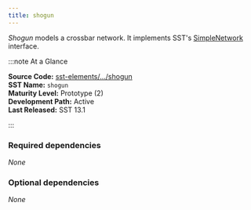 ```yaml
---
title: shogun
---
```


*Shogun* models a crossbar network. It implements SST's [SimpleNetwork](../../core/iface/SimpleNetwork/class) interface. 

:::note At a Glance

**Source Code:** [sst-elements/.../shogun](https://github.com/sstsimulator/sst-elements/tree/master/src/sst/elements/shogun) &nbsp;  
**SST Name:** `shogun` &nbsp;  
**Maturity Level:** Prototype (2) &nbsp;  
**Development Path:** Active &nbsp;   
**Last Released:** SST 13.1

:::

### Required dependencies
*None*

### Optional dependencies
*None*